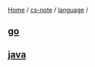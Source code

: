 [Home](https://mengxianbin.github.io) /
[cs-note](https://mengxianbin.github.io/cs-note) /
[language](https://mengxianbin.github.io/cs-note/content/language) /

## [go](https://mengxianbin.github.io/cs-note/content/language/go)

## [java](https://mengxianbin.github.io/cs-note/content/language/java)
